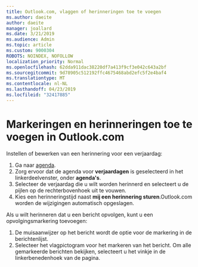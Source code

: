 ```yaml
---
title: Outlook.com, vlaggen of herinneringen toe te voegen
ms.author: daeite
author: daeite
manager: joallard
ms.date: 3/21/2019
ms.audience: Admin
ms.topic: article
ms.custom: 9000304
ROBOTS: NOINDEX, NOFOLLOW
localization_priority: Normal
ms.openlocfilehash: 62dda911dac38220df7a413f9cf3e042c643a2bf
ms.sourcegitcommit: 9d78905c512192ffc4675468abd2efc5f2e4baf4
ms.translationtype: MT
ms.contentlocale: nl-NL
ms.lasthandoff: 04/23/2019
ms.locfileid: "32417885"
---
```

# <a name="adding-flags-and-reminders-in-outlookcom"></a>Markeringen en herinneringen toe te voegen in Outlook.com

Instellen of bewerken van een herinnering voor een verjaardag:

1. Ga naar [agenda](https://outlook.live.com/calendar/).
1. Zorg ervoor dat de agenda voor **verjaardagen** is geselecteerd in het linkerdeelvenster, onder **agenda's**.
1. Selecteer de verjaardag die u wilt worden herinnerd en selecteert u de pijlen op de rechterbovenhoek uit te vouwen.
1. Kies een herinneringstijd naast **mij een herinnering sturen**.Outlook.com worden de wijzigingen automatisch opgeslagen.

Als u wilt herinneren dat u een bericht opvolgen, kunt u een opvolgingsmarkering toevoegen:

1. De muisaanwijzer op het bericht wordt de optie voor de markering in de berichtenlijst.
1. Selecteer het vlagpictogram voor het markeren van het bericht. Om alle gemarkeerde berichten bekijken, selecteert u het vinkje in de linkerbenedenhoek van de pagina.